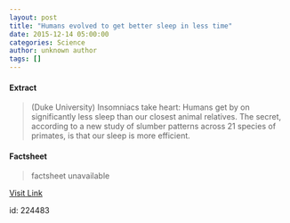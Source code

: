 ```yaml
---
layout: post
title: "Humans evolved to get better sleep in less time"
date: 2015-12-14 05:00:00
categories: Science
author: unknown author
tags: []
---
```



#### Extract
>(Duke University) Insomniacs take heart: Humans get by on significantly less sleep than our closest animal relatives. The secret, according to a new study of slumber patterns across 21 species of primates, is that our sleep is more efficient.

#### Factsheet
>factsheet unavailable

[Visit Link](http://www.eurekalert.org/pub_releases/2015-12/du-het121415.php)

id:  224483
